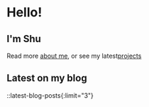 # Hello!

## I'm Shu

Read more [about me](/about), or see my latest[projects](/projects)

## Latest on my blog

::latest-blog-posts{:limit="3"}
